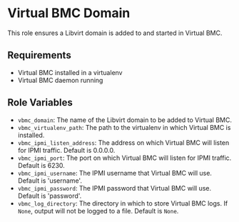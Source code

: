Virtual BMC Domain
==================

This role ensures a Libvirt domain is added to and started in Virtual BMC.

Requirements
------------

- Virtual BMC installed in a virtualenv
- Virtual BMC daemon running

Role Variables
--------------

- `vbmc_domain`: The name of the Libvirt domain to be added to Virtual BMC.
- `vbmc_virtualenv_path`: The path to the virtualenv in which Virtual BMC is
  installed.
- `vbmc_ipmi_listen_address`: The address on which Virtual BMC will listen for
  IPMI traffic. Default is 0.0.0.0.
- `vbmc_ipmi_port`: The port on which Virtual BMC will listen for IPMI traffic.
  Default is 6230.
- `vbmc_ipmi_username`: The IPMI username that Virtual BMC will use. Default is
  'username'.
- `vbmc_ipmi_password`: The IPMI password that Virtual BMC will use. Default is
  'password'.
- `vbmc_log_directory`: The directory in which to store Virtual BMC logs. If
   `None`, output will not be logged to a file. Default is `None`.
